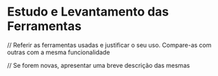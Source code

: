 # Estudo e Levantamento das Ferramentas

// Referir as ferramentas usadas e justificar o seu uso. Compare-as com outras com a mesma funcionalidade&#x20;

// Se forem novas, apresentar uma breve descrição das mesmas
